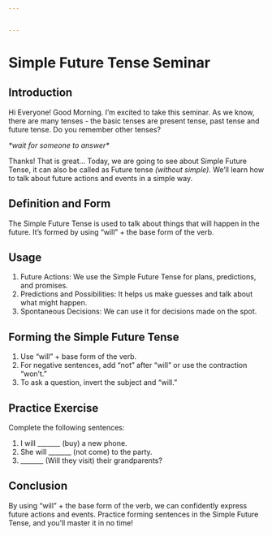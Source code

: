 ```yaml
---


---
```


<h1 id="simple-future-tense-seminar">Simple Future Tense Seminar</h1>
<h2 id="introduction">Introduction</h2>
<p>Hi Everyone! Good Morning. I’m excited to take this seminar.  As we know, there are many tenses - the basic tenses are present tense, past tense and future tense. Do you remember other tenses?</p>
<p><em>*wait for someone to answer*</em></p>
<p>Thanks! That is great… Today, we are going to see about Simple Future Tense, it can also be called as Future tense <em>(without simple)</em>. We’ll learn how to talk about future actions and events in a simple way.</p>
<h2 id="definition-and-form">Definition and Form</h2>
<p>The Simple Future Tense is used to talk about things that will happen in the future. It’s formed by using “will” + the base form of the verb.</p>
<h2 id="usage">Usage</h2>
<ol>
<li>Future Actions: We use the Simple Future Tense for plans, predictions, and promises.</li>
<li>Predictions and Possibilities: It helps us make guesses and talk about what might happen.</li>
<li>Spontaneous Decisions: We can use it for decisions made on the spot.</li>
</ol>
<h2 id="forming-the-simple-future-tense">Forming the Simple Future Tense</h2>
<ol>
<li>Use “will” + base form of the verb.</li>
<li>For negative sentences, add “not” after “will” or use the contraction “won’t.”</li>
<li>To ask a question, invert the subject and “will.”</li>
</ol>
<h2 id="practice-exercise">Practice Exercise</h2>
<p>Complete the following sentences:</p>
<ol>
<li>I will _______ (buy) a new phone.</li>
<li>She will _______ (not come) to the party.</li>
<li>_______ (Will they visit) their grandparents?</li>
</ol>
<h2 id="conclusion">Conclusion</h2>
<p>By using “will” + the base form of the verb, we can confidently express future actions and events. Practice forming sentences in the Simple Future Tense, and you’ll master it in no time!</p>

